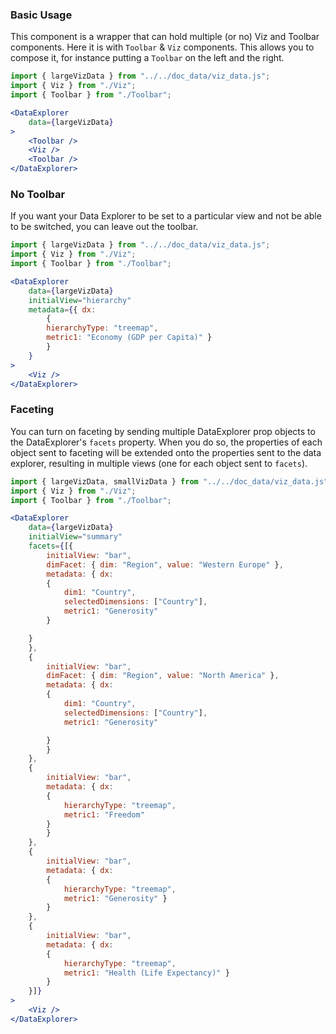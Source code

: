 ### Basic Usage
This component is a wrapper that can hold multiple (or no) Viz and Toolbar components. Here it is with `Toolbar` & `Viz` components. This allows you to compose it, for instance putting a `Toolbar` on the left and the right.

```jsx
import { largeVizData } from "../../doc_data/viz_data.js";
import { Viz } from "./Viz";
import { Toolbar } from "./Toolbar";

<DataExplorer
    data={largeVizData}
>
    <Toolbar />
    <Viz />
    <Toolbar />
</DataExplorer>
```

### No Toolbar
If you want your Data Explorer to be set to a particular view and not be able to be switched, you can leave out the toolbar.

```jsx
import { largeVizData } from "../../doc_data/viz_data.js";
import { Viz } from "./Viz";
import { Toolbar } from "./Toolbar";

<DataExplorer
    data={largeVizData}
    initialView="hierarchy"
    metadata={{ dx: 
        { 
        hierarchyType: "treemap",
        metric1: "Economy (GDP per Capita)" }
        }
    }
>
    <Viz />
</DataExplorer>
```

### Faceting
You can turn on faceting by sending multiple DataExplorer prop objects to the DataExplorer's `facets` property. When you do so, the properties of each object sent to faceting will be extended onto the properties sent to the data explorer, resulting in multiple views (one for each object sent to `facets`).

```jsx
import { largeVizData, smallVizData } from "../../doc_data/viz_data.js";
import { Viz } from "./Viz";
import { Toolbar } from "./Toolbar";

<DataExplorer
    data={largeVizData}
    initialView="summary"
    facets={[{
        initialView: "bar",
        dimFacet: { dim: "Region", value: "Western Europe" },
        metadata: { dx: 
        { 
            dim1: "Country",
            selectedDimensions: ["Country"],
            metric1: "Generosity"
        }

    }
    },
    {
        initialView: "bar",
        dimFacet: { dim: "Region", value: "North America" },
        metadata: { dx: 
        { 
            dim1: "Country",
            selectedDimensions: ["Country"],
            metric1: "Generosity"

        }
        }
    },
    {
        initialView: "bar",
        metadata: { dx: 
        { 
            hierarchyType: "treemap",
            metric1: "Freedom"
        }
        }
    },
    {
        initialView: "bar",
        metadata: { dx: 
        { 
            hierarchyType: "treemap",
            metric1: "Generosity" }
        }
    },
    {
        initialView: "bar",
        metadata: { dx: 
        { 
            hierarchyType: "treemap",
            metric1: "Health (Life Expectancy)" }
        }
    }]}
>
    <Viz />
</DataExplorer>
```
